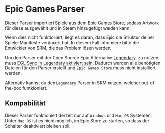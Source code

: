 # Epic Games Parser

Dieser Parser importiert Spiele aus dem [Epic Games Store](https://store.epicgames.com/en-US/), sodass Artwork für diese ausgewählt und in Steam hinzugefügt werden kann.

Wenn dies nicht funktioniert, liegt es daran, dass Epic die Struktur deiner Spiele-Manifeste verändert hat. In diesem Fall informiere bitte die Entwickler von SRM, die das Problem lösen werden.

Um den Parser mit der Open Source Epic Alternative [Legendary](https://github.com/derrod/legendary), zu nutzen, muss [EGL Sync in Legendary aktiviert sein](https://github.com/derrod/legendary/discussions/276#discussioncomment-709748). Dadurch werden alle benötigten Dateien für den Parser erstellt und `Epic Games Store` muss nicht installiert werden.

Alternativ kannst du den `Legendary` Parser in SRM nutzen, welcher out-of-the-box funtkioniert.

## Kompabilität
Dieser Parser funktioniert derzeit nur auf `Windows` und `Mac OS` Systemen. Unter `Mac OS` ist es nicht möglich, im Epic Store zu starten, so dass der Schalter deaktiviert bleiben soll.
